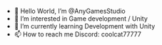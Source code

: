 - 👋 Hello World, I’m @AnyGamesStudio
- 👀 I’m interested in Game development / Unity
- 🌱 I’m currently learning Development with Unity
- 📫 How to reach me Discord: coolcat77777

<!---
AnyGamesStudio/AnyGamesStudio is a ✨ special ✨ repository because its `README.md` (this file) appears on your GitHub profile.
You can click the Preview link to take a look at your changes.
--->
